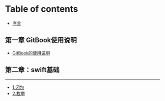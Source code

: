 # Table of contents

* [序言](README.md)

## 第一章 GitBook使用说明 <a id="di-yi-zhang-qian-yan"></a>

* [GitBook的使用说明](di-yi-zhang-qian-yan/gitbook-de-shi-yong-shuo-ming.md)

## 第二章：swift基础

---

* [1.闭包](1.-bi-bao.md)
* [2.枚举](2.-mei-ju.md)

